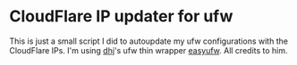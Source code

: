 # CloudFlare IP updater for ufw

This is just a small script I did to autoupdate my ufw configurations with the CloudFlare IPs. I'm using [dhj](https://gitlab.com/dhj)'s ufw thin wrapper [easyufw](https://gitlab.com/dhj/easyufw). All credits to him.
